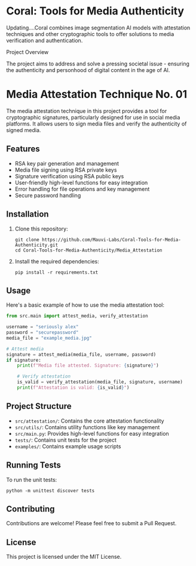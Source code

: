 # Coral: Tools for Media Authenticity

Updating....Coral combines image segmentation AI models with attestation techniques and other cryptographic tools to offer solutions to media verification and authentication. 

Project Overview

The project aims to address and solve a pressing societal issue - ensuring the authenticity and personhood of digital content in the age of AI.

# Media Attestation Technique No. 01

The media attestation technique in this project provides a tool for cryptographic signatures, particularly designed for use in social media platforms. It allows users to sign media files and verify the authenticity of signed media.

## Features

- RSA key pair generation and management
- Media file signing using RSA private keys
- Signature verification using RSA public keys
- User-friendly high-level functions for easy integration
- Error handling for file operations and key management
- Secure password handling

## Installation

1. Clone this repository:
   ```
   git clone https://github.com/Mauvi-Labs/Coral-Tools-for-Media-Authenticity.git
   cd Coral-Tools-for-Media-Authenticity/Media_Attestation
   ```

2. Install the required dependencies:
   ```
   pip install -r requirements.txt
   ```

## Usage

Here's a basic example of how to use the media attestation tool:

```python
from src.main import attest_media, verify_attestation

username = "seriously alex"
password = "securepassword"
media_file = "example_media.jpg"

# Attest media
signature = attest_media(media_file, username, password)
if signature:
    print(f"Media file attested. Signature: {signature}")

    # Verify attestation
    is_valid = verify_attestation(media_file, signature, username)
    print(f"Attestation is valid: {is_valid}")
```

## Project Structure

- `src/attestation/`: Contains the core attestation functionality
- `src/utils/`: Contains utility functions like key management
- `src/main.py`: Provides high-level functions for easy integration
- `tests/`: Contains unit tests for the project
- `examples/`: Contains example usage scripts

## Running Tests

To run the unit tests:

```
python -m unittest discover tests
```

## Contributing

Contributions are welcome! Please feel free to submit a Pull Request.

## License

This project is licensed under the MIT License.

